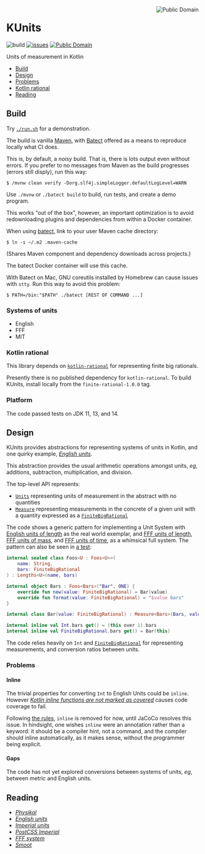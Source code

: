 <a href="LICENSE.md">
<img src="https://unlicense.org/pd-icon.png" alt="Public Domain" align="right"/>
</a>

# KUnits

![build](https://github.com/binkley/kotlin-rational/workflows/Builds,%20verifies,%20and%20publishes/badge.svg)
[![issues](https://img.shields.io/github/issues/binkley/kunits.svg)](https://github.com/binkley/kunits/issues/)
[![Public Domain](https://img.shields.io/badge/license-Unlicense-blue.svg)](http://unlicense.org/)

Units of measurement in Kotlin

* [Build](#build)
* [Design](#design)
* [Problems](#problems)
* [Kotlin rational](#kotlin-rational)
* [Reading](#reading)

## Build

Try [`./run.sh`](run.sh) for a demonstration.

The build is vanilla [Maven](pom.xml), with [Batect](https://batect.dev)
offered as a means to reproduce locally what CI does.

This is, by default, a _noisy_ build.  That is, there is lots output even
without errors.  If you prefer to no messages from Maven as the build
progresses (errors still disply), run this way:

```
$ /mvnw clean verify -Dorg.slf4j.simpleLogger.defaultLogLevel=WARN
```

Use `./mvnw` or `./batect build` to build, run tests, and create a demo
program.

This works "out of the box", however, an important optimization is to avoid
redownloading plugins and dependencies from within a Docker container.

When using [batect](https://batect.dev/), link to your user Maven cache
directory:

```
$ ln -s ~/.m2 .maven-cache
```

(Shares Maven component and dependency downloads across projects.)

The batect Docker container will use this cache.

With Batect on Mac, GNU coreutils installed by Homebrew can cause issues with
`stty`.  Run this way to avoid this problem:

```
$ PATH=/bin:"$PATH" ./batect [REST OF COMMAND ...]
```

### Systems of units

* English
* FFF
* MIT

### Kotlin rational

This library depends on
[`kotlin-rational`](https://github.com/binkley/kotlin-rational) for
representing finite big rationals.

Presently there is no published dependency for `kotlin-rational`.  To build
KUnits, install locally from the `finite-rational-1.0.0` tag.

### Platform

The code passed tests on JDK 11, 13, and 14.

## Design

KUnits provides abstractions for representing systems of units in Kotlin, and
one quirky example,
[_English units_](https://en.wikipedia.org/wiki/English_units).

This abstraction provides the usual arithmetic operations amongst units, _eg_,
additions, subtraction, multiplication, and division.

The top-level API represents:

- [`Units`](src/main/kotlin/hm/binkley/kunits/units.kt) representing units of
measurement in the abstract with no quantities
- [`Measure`](src/main/kotlin/hm/binkley/kunits/units.kt) representing
measurements in the concrete of a given unit with a quantity expressed as a
[`FiniteBigRational`](#kotlin-rational)

The code shows a generic pattern for implementing a Unit System with
[English units of length](src/main/kotlin/hm/binkley/kunits/system/english/length/english-lengths.kt)
as the real world exemplar, and
[FFF units of length](src/main/kotlin/hm/binkley/kunits/system/fff/length/fff-lengths.kt),
[FFF units of mass](src/main/kotlin/hm/binkley/kunits/system/fff/mass/fff-masses.kt),
and
[FFF units of time](src/main/kotlin/hm/binkley/kunits/system/fff/time/fff-times.kt),
as a whimsical full system. The pattern can also be seen in
[a test](src/test/kotlin/hm/binkley/kunit/UnitsTest.kt):

```kotlin
internal sealed class Foos<U : Foos<U>>(
    name: String,
    bars: FiniteBigRational
) : Lengths<U>(name, bars)

internal object Bars : Foos<Bars>("Bar", ONE) {
    override fun new(value: FiniteBigRational) = Bar(value)
    override fun format(value: FiniteBigRational) = "$value bars"
}

internal class Bar(value: FiniteBigRational) : Measure<Bars>(Bars, value)

internal inline val Int.bars get() = (this over 1).bars
internal inline val FiniteBigRational.bars get() = Bar(this)
```

The code relies heavily on `Int` and [`FiniteBigRational`](#kotlin-rational)
for representing measurements, and conversion ratios between units.

### Problems

#### Inline

The trivial properties for converting `Int` to English Units could be
`inline`.  However
[_Kotlin inline functions are not marked as covered_](https://github.com/jacoco/jacoco/issues/654)
causes code coverage to fail.

Following [the rules](https://wiki.c2.com/?MakeItWorkMakeItRightMakeItFast),
`inline` is removed for now, until JaCoCo resolves this issue.  In
hindsight, one wishes `inline` were an annotation rather than a keyword: it
should be a compiler hint, not a command, and the compiler should inline
automatically, as it makes sense, without the programmer being explicit.

#### Gaps

The code has not yet explored conversions between systems of units, _eg_,
between metric and English units.

## Reading

* [_Physikal_](https://github.com/Tenkiv/Physikal)
* [_English units_](https://en.wikipedia.org/wiki/English_units)
* [_Imperial units_](https://en.wikipedia.org/wiki/Imperial_units)
* [_PostCSS Imperial_](https://github.com/sebdeckers/postcss-imperial)
* [_FFF system_](https://en.wikipedia.org/wiki/FFF_system)
* [_Smoot_](https://en.wikipedia.org/wiki/Smoot)
